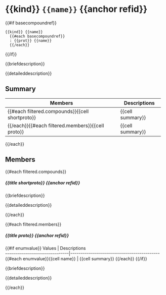 # {{kind}} `{{name}}` {{anchor refid}}

{{#if basecompoundref}}
```
{{kind}} {{name}}
  {{#each basecompoundref}}
  : {{prot}} {{name}}
  {{/each}}
```
{{/if}}

{{briefdescription}}

{{detaileddescription}}

## Summary

 Members                                | Descriptions                                
----------------------------------------|---------------------------------------------
{{#each filtered.compounds}}{{cell shortproto}}        | {{cell summary}}
{{/each}}{{#each filtered.members}}{{cell proto}} | {{cell summary}}
{{/each}}

## Members

{{#each filtered.compounds}}

##### {{title shortproto}} {{anchor refid}}

{{briefdescription}}

{{detaileddescription}}

{{/each}}

{{#each filtered.members}}

##### {{title proto}} {{anchor refid}}

{{#if enumvalue}}
 Values                         | Descriptions                                
--------------------------------|---------------------------------------------
{{#each enumvalue}}{{cell name}}            | {{cell summary}}
{{/each}}
{{/if}}

{{briefdescription}}

{{detaileddescription}}

{{/each}}
